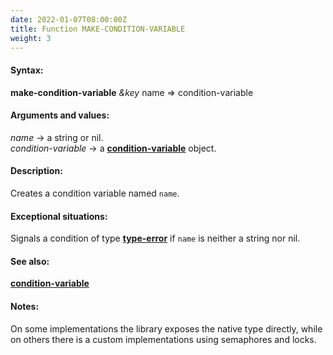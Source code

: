 ```yaml
---
date: 2022-01-07T08:00:00Z
title: Function MAKE-CONDITION-VARIABLE
weight: 3
---
```


#### Syntax:

**make-condition-variable** *&key* name => condition-variable

#### Arguments and values:

*name* -> a string or nil.\
*condition-variable* -> a [**condition-variable**](../condition-variable) object.

#### Description:

Creates a condition variable named `name`.

#### Exceptional situations:

Signals a condition of type
[**type-error**](http://www.lispworks.com/documentation/HyperSpec/Body/e_tp_err.htm#type-error)
if `name` is neither a string nor nil.

#### See also:

[**condition-variable**](../condition-variable)

#### Notes:

On some implementations the library exposes the native type directly,
while on others there is a custom implementations using semaphores and
locks.
